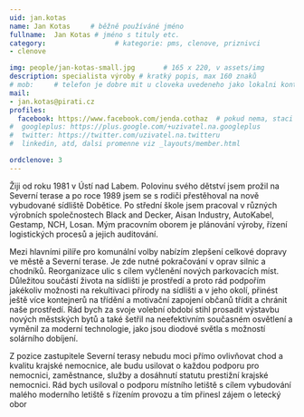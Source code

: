 ```yaml
---
uid: jan.kotas
name: Jan Kotas  	# běžně používáné jméno
fullname:  Jan Kotas # jméno s tituly etc.
category:                 # kategorie: pms, clenove, priznivci
- clenove

img: people/jan-kotas-small.jpg       # 165 x 220, v assets/img
description: specialista výroby # kratký popis, max 160 znaků
# mob:     # telefon je dobre mit u cloveka uvedeneho jako lokalni kontakt v links.yaml
mail:
- jan.kotas@pirati.cz
profiles:
  facebook: https://www.facebook.com/jenda.cothaz  # pokud nema, staci smazat tuto radku
#  googleplus: https://plus.google.com/+uzivatel.na.googleplus
#  twitter: https://twitter.com/uzivatel.na.twitteru
#  linkedin, atd, dalsi promenne viz _layouts/member.html

ordclenove: 3
---
```


Žiji od roku 1981 v Ústí nad Labem. Polovinu svého dětství jsem prožil na Severní terase a po roce 1989 jsem se s rodiči přestěhoval na nově vybudované sídliště Dobětice. Po střední škole jsem pracoval v různých výrobních společnostech Black and Decker, Aisan Industry, AutoKabel, Gestamp, NCH, Losan. Mým pracovním oborem je plánování výroby, řízení logistických procesů a jejich auditování.

Mezi hlavními pilíře pro komunální volby nabízím zlepšení celkové dopravy ve městě a Severní terase. Je zde nutné pokračování v oprav silnic a chodníků. Reorganizace ulic s cílem vyčlenění nových parkovacích míst. Důležitou součástí života na sídlišti je prostředí a proto rád podpořím jakékoliv možnosti na rekultivaci přírody na sídlišti a v jeho okolí, přinést ještě více kontejnerů na třídění a motivační zapojení občanů třídit a chránit naše prostředí. Rád bych za svoje volební období stihl prosadit výstavbu nových městských bytů a také šetřil na neefektivním současném osvětlení a vyměnil za moderní technologie, jako jsou diodové světla s možností solárního dobíjení. 

Z pozice zastupitele Severní terasy nebudu moci přímo ovlivňovat chod a kvalitu krajské nemocnice, ale budu usilovat o každou podporu pro nemocnici, zaměstnance, služby a dosáhnutí statutu prestižní krajské nemocnici. Rád bych usiloval o podporu místního letiště s cílem vybudování malého moderního letiště s řízením provozu a tím přinesl zájem o letecký obor
